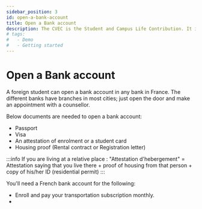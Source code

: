 ```yaml
---
sidebar_position: 3
id: open-a-bank-account
title: Open a Bank account
description: The CVEC is the Student and Campus Life Contribution. It is mandotary for all students in France to pay this amount.
# tags:
#   - Demo
#   - Getting started
---
```


# Open a Bank account

A foreign student can open a bank account in any bank in France. The different banks have branches in most cities; just open the door and make an appointment with a counsellor.

Below documents are needed to open a bank account:

- Passport
- Visa
- An attestation of enrolment or a student card
- Housing proof (Rental contract or Registration letter)

:::info
If you are living at a relative place : "Attestation d'hebergement" = Attestation saying that you live there + proof of housing from that person + copy of his/her ID (residential permit)
:::

You'll need a French bank account for the following:

- Enroll and pay your transportation subscription monthly.
-
